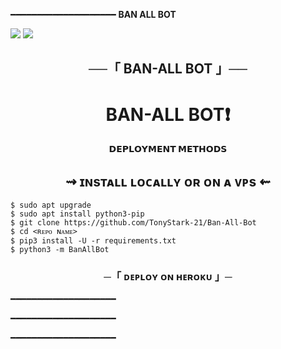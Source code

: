 ━━━━━━━━━━━━━━━━━━━━
**BAN ALL BOT**

<img src="https://user-images.githubusercontent.com/73097560/115834477-dbab4500-a447-11eb-908a-139a6edaec5c.gif">
<img src="https://user-images.githubusercontent.com/73097560/115834477-dbab4500-a447-11eb-908a-139a6edaec5c.gif">


<h2 align="center">
    ──「 BAN-ALL BOT 」──
</h2>


<h1 align="center"><b> BAN-ALL BOT❗️</b></h1> 


<p align="center">
<b>𝗗𝗘𝗣𝗟𝗢𝗬𝗠𝗘𝗡𝗧 𝗠𝗘𝗧𝗛𝗢𝗗𝗦</b>
</p>

<h2 align="center"> 
   ⇝ ɪɴsᴛᴀʟʟ ʟᴏᴄᴀʟʟʏ ᴏʀ ᴏɴ ᴀ ᴠᴘs ⇜
</h2>

```console
$ sudo apt upgrade
$ sudo apt install python3-pip
$ git clone https://github.com/TonyStark-21/Ban-All-Bot
$ cd <ʀᴇᴘᴏ ɴᴀᴍᴇ>
$ pip3 install -U -r requirements.txt
$ python3 -m BanAllBot 
```
 
<h3 align="center">
    ─「 ᴅᴇᴩʟᴏʏ ᴏɴ ʜᴇʀᴏᴋᴜ 」─
</h3>

<p align="center"><a href="https://dashboard.heroku.com/new?button-url=https%3A%2F%2Fgithub.com%2FIamuput%2FBan-All-Bot&template=https%3A%2F%2Fgithub.com%2FIamuput%2FBan-All-Bot" width="200" height="35.45"/></a></p>


━━━━━━━━━━━━━━━━━━━━


━━━━━━━━━━━━━━━━━━━━


━━━━━━━━━━━━━━━━━━━━
